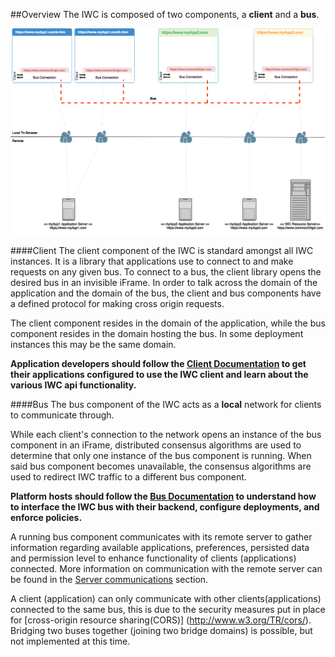 ##Overview
The IWC is composed of two components, a **client** and a **bus**.

![alt](../assets/networkDiagram.png)

####Client
The client component of the IWC is standard amongst all IWC instances. It is a library that applications use to connect 
to and make requests on any given bus. To connect to a bus, the client library opens the desired
bus in an invisible iFrame. In order to talk across the domain of the application and the domain of the bus, the client and
bus components have a defined protocol for making cross origin requests. 

The client component resides in the domain of the application, while the bus component resides in the domain hosting 
the bus. In some deployment instances this may be the same domain.

**Application developers should follow the [Client Documentation]() to get their applications configured to use the
IWC client and learn about the various IWC api functionality.**

####Bus
The bus component of the IWC acts as a **local** network for clients to communicate through. 

While each client's connection to the network opens an instance of the bus component in an iFrame, 
distributed consensus algorithms are used to determine that only one instance of the bus component is running. When said 
bus component becomes unavailable, the consensus algorithms are used to redirect IWC traffic to a different bus 
component.

**Platform hosts should follow the [Bus Documentation]() to understand how to interface the IWC bus with their 
backend, configure deployments, and enforce policies.**

A running bus component communicates with its remote server to gather information regarding available applications, 
preferences, persisted data and permission level to enhance functionality of clients (applications) connected. More 
information on communication with the remote server can be found in the [Server communications](serverComms.md) section.

A client (application) can only communicate with other clients(applications) connected to the same bus, this is due to the 
security measures put in place for [cross-origin resource sharing(CORS)] (http://www.w3.org/TR/cors/). Bridging two
buses together (joining two bridge domains) is possible, but not implemented at this time.
